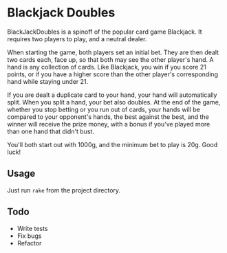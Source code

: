 # Blackjack Doubles

BlackJackDoubles is a spinoff of the popular card game Blackjack.
It requires two players to play, and a neutral dealer.

When starting the game, both players set an initial bet.
They are then dealt two cards each, face up, so that both
may see the other player's hand. A hand is any collection of cards.
Like Blackjack, you win if you score 21 points, or if you have a
higher score than the other player's corresponding hand while staying
under 21.

If you are dealt a duplicate card to your hand, your hand will
automatically split. When you split a hand, your bet also doubles.
At the end of the game, whether you stop betting or you run out of cards,
your hands will be compared to your opponent's hands, the best against the
best, and the winner will receive the prize money, with a bonus if you've
played more than one hand that didn't bust.

You'll both start out with 1000g, and the minimum bet to play is 20g.
Good luck!

## Usage

Just run `rake` from the project directory.

## Todo

* Write tests
* Fix bugs
* Refactor
